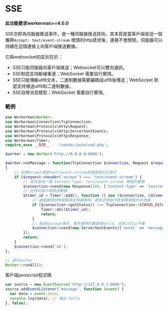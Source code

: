 # SSE 
**此功能要求workerman>=4.0.0**

SSE亦即為伺服器推送事件，是一種伺服器推送技術。其本質是當客戶端發送一個攜帶`Accept: text/event-stream` 標頭的http請求後，連接不會關閉，伺服器可以持續在這個連接上向客戶端推送數據。

它與websocket的區別在於：
*   SSE只能伺服器向客戶端推送；Websocket可以雙向通訊。
*   SSE默認支持斷線重連；WebSocket 需要自行實現。
*   SSE只能傳輸utf8文本，二進制數據需要編碼成utf8後傳送；WebSocket 默認支持傳送utf8和二進制數據。
*   SSE自帶消息類型；WebSocket 需要自行實現。

### 範例
```php
use Workerman\Worker;
use Workerman\Connection\TcpConnection;
use Workerman\Protocols\Http\Request;
use Workerman\Protocols\Http\ServerSentEvents;
use Workerman\Protocols\Http\Response;
use Workerman\Timer;
require_once __DIR__ . '/vendor/autoload.php';

$worker = new Worker('http://0.0.0.0:8080');

$worker->onMessage = function(TcpConnection $connection, Request $request)
{
    // 如果Accept頭是text/event-stream則說明是SSE請求
    if ($request->header('accept') === 'text/event-stream') {
        // 首先發送一個 Content-Type: text/event-stream 標頭的響應
        $connection->send(new Response(200, ['Content-Type' => 'text/event-stream'], "\r\n"));
        // 定時向客戶端推送數據
        $timer_id = Timer::add(2, function () use ($connection, &$timer_id){
            // 連接關閉的時候要將定時器刪除，避免定時器不斷累積導致內存洩漏
            if ($connection->getStatus() !== TcpConnection::STATUS_ESTABLISHED) {
                Timer::del($timer_id);
                return;
            }
            // 發送message事件，事件攜帶的數據為hello，消息id可以不傳
            $connection->send(new ServerSentEvents(['event' => 'message', 'data' => 'hello', 'id'=>1]));
        });
        return;
    }
    $connection->send('ok');
};

// 運行worker
Worker::runAll();
```

客戶端javascript程式碼
```js
var source = new EventSource('http://127.0.0.1:8080');
source.addEventListener('message', function (event) {
  var data = event.data;
  console.log(data); // 輸出 hello
}, false);
```
